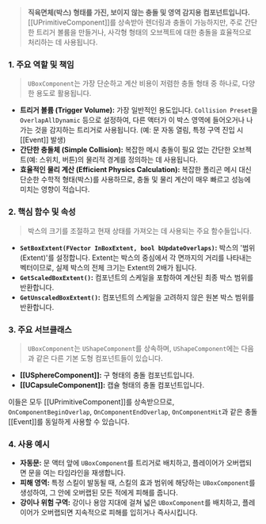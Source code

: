 > **직육면체(박스) 형태를 가진, 보이지 않는 충돌 및 영역 감지용 컴포넌트입니다.** [[UPrimitiveComponent]]를 상속받아 렌더링과 충돌이 가능하지만, 주로 간단한 트리거 볼륨을 만들거나, 사각형 형태의 오브젝트에 대한 충돌을 효율적으로 처리하는 데 사용됩니다.

### **1. 주요 역할 및 책임**
> `UBoxComponent`는 가장 단순하고 계산 비용이 저렴한 충돌 형태 중 하나로, 다양한 용도로 활용됩니다.
* **트리거 볼륨 (Trigger Volume):**
    가장 일반적인 용도입니다. `Collision Preset`을 `OverlapAllDynamic` 등으로 설정하여, 다른 액터가 이 박스 영역에 들어오거나 나가는 것을 감지하는 트리거로 사용됩니다. (예: 문 자동 열림, 특정 구역 진입 시 [[Event]] 발생)
* **간단한 충돌체 (Simple Collision):**
    복잡한 메시 충돌이 필요 없는 간단한 오브젝트(예: 스위치, 버튼)의 물리적 경계를 정의하는 데 사용됩니다.
* **효율적인 물리 계산 (Efficient Physics Calculation):**
    복잡한 폴리곤 메시 대신 단순한 수학적 형태(박스)를 사용하므로, 충돌 및 물리 계산이 매우 빠르고 성능에 미치는 영향이 적습니다.

### **2. 핵심 함수 및 속성**
> 박스의 크기를 조절하고 현재 상태를 가져오는 데 사용되는 주요 함수들입니다.
* **`SetBoxExtent(FVector InBoxExtent, bool bUpdateOverlaps)`:**
    박스의 '범위(Extent)'를 설정합니다. Extent는 박스의 중심에서 각 면까지의 거리를 나타내는 벡터이므로, 실제 박스의 전체 크기는 Extent의 2배가 됩니다.
* **`GetScaledBoxExtent()`:**
    컴포넌트의 스케일을 포함하여 계산된 최종 박스 범위를 반환합니다.
* **`GetUnscaledBoxExtent()`:**
    컴포넌트의 스케일을 고려하지 않은 원본 박스 범위를 반환합니다.

### **3. 주요 서브클래스**
> `UBoxComponent`는 `UShapeComponent`를 상속하며, `UShapeComponent`에는 다음과 같은 다른 기본 도형 컴포넌트들이 있습니다.
* **[[USphereComponent]]:** 구 형태의 충돌 컴포넌트입니다.
* **[[UCapsuleComponent]]:** 캡슐 형태의 충돌 컴포넌트입니다.

이들은 모두 [[UPrimitiveComponent]]를 상속받으므로, `OnComponentBeginOverlap`, `OnComponentEndOverlap`, `OnComponentHit`과 같은 충돌 [[Event]]를 동일하게 사용할 수 있습니다.

### **4. 사용 예시**
* **자동문:** 문 액터 앞에 `UBoxComponent`를 트리거로 배치하고, 플레이어가 오버랩되면 문을 여는 타임라인을 재생합니다.
* **피해 영역:** 특정 스킬이 발동될 때, 스킬의 효과 범위에 해당하는 `UBoxComponent`를 생성하여, 그 안에 오버랩된 모든 적에게 피해를 줍니다.
* **강이나 위험 구역:** 강이나 용암 지대에 걸쳐 넓은 `UBoxComponent`를 배치하고, 플레이어가 오버랩되면 지속적으로 피해를 입히거나 즉사시킵니다.